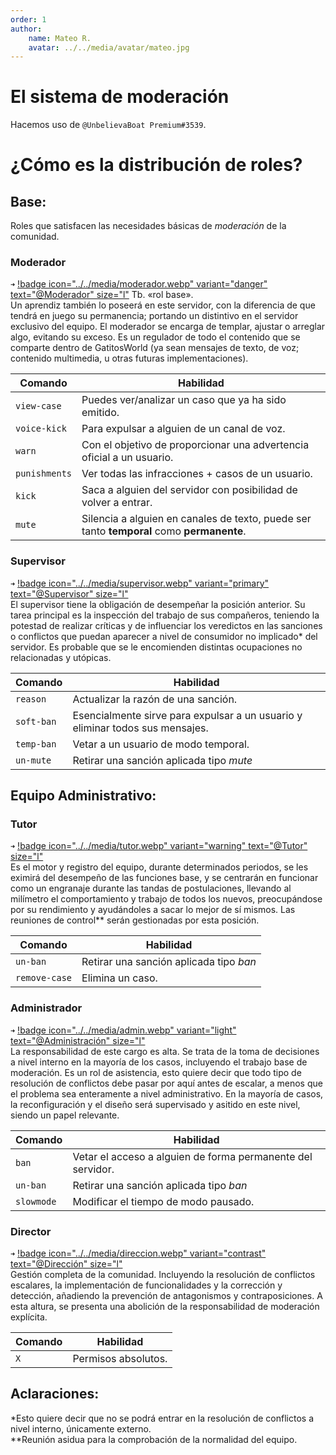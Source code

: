 ```yaml
---
order: 1
author: 
    name: Mateo R.
    avatar: ../../media/avatar/mateo.jpg
---
```


# El sistema de moderación

Hacemos uso de `@UnbelievaBoat Premium#3539`.
# ¿Cómo es la distribución de roles?

## Base:
Roles que satisfacen las necesidades básicas de *moderación* de la comunidad. 
### Moderador
`➜` [!badge icon="../../media/moderador.webp" variant="danger" text="@Moderador" size="l"](#)  Tb. «rol base».<br> 
Un aprendiz también lo poseerá en este servidor, con la diferencia de que tendrá en juego su permanencia; portando un distintivo en el servidor exclusivo del equipo. 
El moderador se encarga de templar, ajustar o arreglar algo, evitando su exceso. Es un regulador de todo el contenido que se comparte dentro de GatitosWorld (ya sean mensajes de texto, de voz; contenido multimedia, u otras futuras implementaciones).

Comando | Habilidad
--- | ---
`view-case` | Puedes ver/analizar un caso que ya ha sido emitido.
`voice-kick` | Para expulsar a alguien de un canal de voz.
`warn` | Con el objetivo de proporcionar una advertencia oficial a un usuario.
`punishments` | Ver todas las infracciones + casos de un usuario.
`kick` | Saca a alguien del servidor con posibilidad de volver a entrar.
`mute` | Silencia a alguien en canales de texto, puede ser tanto **temporal** como **permanente**.

### Supervisor
`➜` [!badge icon="../../media/supervisor.webp" variant="primary" text="@Supervisor" size="l"](#) <br>
El supervisor tiene la obligación de desempeñar la posición anterior. 
Su tarea principal es la inspección del trabajo de sus compañeros, teniendo la potestad de realizar críticas y de influenciar los veredictos en las sanciones o conflictos que puedan aparecer a nivel de consumidor no implicado* del servidor.
Es probable que se le encomienden distintas ocupaciones no relacionadas y utópicas. 

Comando | Habilidad
--- | ---
`reason` | Actualizar la razón de una sanción.
`soft-ban` | Esencialmente sirve para expulsar a un usuario y eliminar todos sus mensajes.
`temp-ban` | Vetar a un usuario de modo temporal.
`un-mute` | Retirar una sanción aplicada tipo *mute*

## Equipo Administrativo: 
### Tutor
`➜` [!badge icon="../../media/tutor.webp" variant="warning" text="@Tutor" size="l"](#) <br>
Es el motor y registro del equipo, durante determinados periodos, se les eximirá del desempeño de las funciones base, y se centrarán en funcionar como un engranaje durante las tandas de postulaciones, llevando al milímetro el comportamiento y trabajo de todos los nuevos, preocupándose por su rendimiento y ayudándoles a sacar lo mejor de sí mismos.
Las reuniones de control** serán gestionadas por esta posición.

Comando | Habilidad
--- | ---
`un-ban` | Retirar una sanción aplicada tipo *ban*
`remove-case` | Elimina un caso. 
### Administrador
`➜` [!badge icon="../../media/admin.webp" variant="light" text="@Administración" size="l"](#) <br>
La responsabilidad de este cargo es alta. Se trata de la toma de decisiones a nivel interno en la mayoría de los casos, incluyendo el trabajo base de moderación. 
Es un rol de asistencia, esto quiere decir que todo tipo de resolución de conflictos debe pasar por aquí antes de escalar, a menos que el problema sea enteramente a nivel administrativo. 
En la mayoría de casos, la reconfiguración y el diseño será supervisado y asitido en este nivel, siendo un papel relevante. 

Comando | Habilidad
--- | ---
`ban`| Vetar el acceso a alguien de forma permanente del servidor.
`un-ban` | Retirar una sanción aplicada tipo *ban*
`slowmode` | Modificar el tiempo de modo pausado.
### Director
`➜` [!badge icon="../../media/direccion.webp" variant="contrast" text="@Dirección" size="l"](#)  <br>
Gestión completa de la comunidad. Incluyendo la resolución de conflictos escalares, la implementación de funcionalidades y la corrección y detección, añadiendo la prevención de antagonismos y contraposiciones. 
A esta altura, se presenta una abolición de la responsabilidad de moderación explícita. 

Comando | Habilidad
--- | ---
`X` | Permisos absolutos.

## Aclaraciones:
\*Esto quiere decir que no se podrá entrar en la resolución de conflictos a nivel interno, únicamente externo.<br>
\*\*Reunión asidua para la comprobación de la normalidad del equipo.